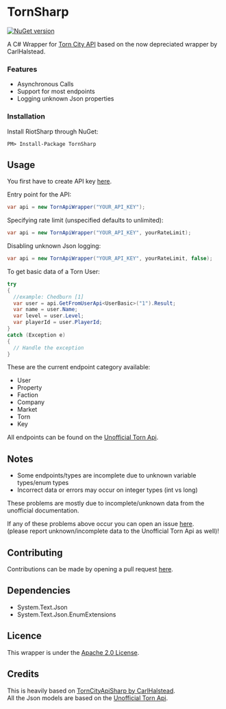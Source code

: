 # TornSharp
[![NuGet version](https://badge.fury.io/nu/TornSharp.svg)](https://badge.fury.io/nu/TornSharp)

A C# Wrapper for [Torn City API](https://www.torn.com/api.html) based on the now depreciated wrapper by CarlHalstead.

### Features
- Asynchronous Calls
- Support for most endpoints
- Logging unknown Json properties

### Installation
Install RiotSharp through NuGet:
```
PM> Install-Package TornSharp   
```

## Usage
You first have to create API key [here](https://www.torn.com/preferences.php#tab=api).

Entry point for the API:
```c#
var api = new TornApiWrapper("YOUR_API_KEY");
```

Specifying rate limit (unspecified defaults to unlimited):
```c#
var api = new TornApiWrapper("YOUR_API_KEY", yourRateLimit);
```

Disabling unknown Json logging:
```c#
var api = new TornApiWrapper("YOUR_API_KEY", yourRateLimit, false);
```

To get basic data of a Torn User:
```c#
try
{
  //example: Chedburn [1]
  var user = api.GetFromUserApi<UserBasic>("1").Result;
  var name = user.Name;
  var level = user.Level;
  var playerId = user.PlayerId;
}
catch (Exception e)
{
  // Handle the exception
}
```
These are the current endpoint category available:
* User
* Property
* Faction
* Company
* Market
* Torn
* Key

All endpoints can be found on the [Unofficial Torn Api](https://tornapi.tornplayground.eu/).

## Notes
- Some endpoints/types are incomplete due to unknown variable types/enum types
- Incorrect data or errors may occur on integer types (int vs long)

These problems are mostly due to incomplete/unknown data from the unofficial documentation.<br />

If any of these problems above occur you can open an issue [here](https://github.com/YuumiPie/TornCitySharp/issues).<br />
(please report unknown/incomplete data to the Unofficial Torn Api as well)!

## Contributing

Contributions can be made by opening a pull request [here](https://github.com/YuumiPie/TornCitySharp/pulls).

## Dependencies
- System.Text.Json
- System.Text.Json.EnumExtensions

## Licence
This wrapper is under the [Apache 2.0 License](LICENSE.md).

## Credits
This is heavily based on [TornCityApiSharp by CarlHalstead](https://github.com/CarlHalstead/TornCityAPISharp).<br />
All the Json models are based on the [Unofficial Torn Api](https://tornapi.tornplayground.eu/).

